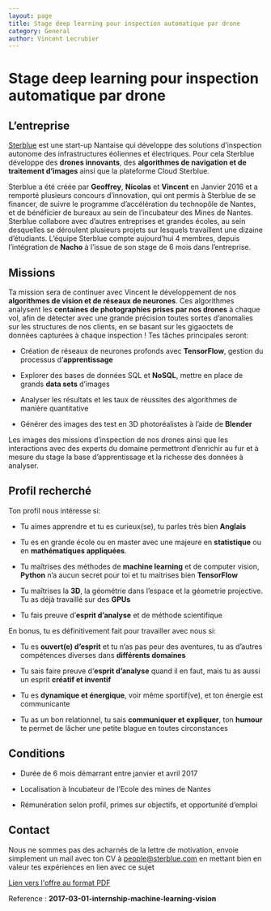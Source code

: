 ```yaml
---
layout: page
title: Stage deep learning pour inspection automatique par drone
category: General
author: Vincent Lecrubier
---
```


Stage deep learning pour inspection automatique par drone
=========================================================

L’entreprise
------------

[Sterblue](http://www.sterblue.com) est une start-up Nantaise qui
développe des solutions d’inspection autonome des infrastructures
éoliennes et électriques. Pour cela Sterblue développe des **drones
innovants**, des **algorithmes de navigation et de traitement d’images**
ainsi que la plateforme Cloud Sterblue.

Sterblue a été créée par **Geoffrey**, **Nicolas** et **Vincent** en
Janvier 2016 et a remporté plusieurs concours d’innovation, qui ont
permis à Sterblue de se financer, de suivre le programme d’accélération
du technopôle de Nantes, et de bénéficier de bureaux au sein de
l’incubateur des Mines de Nantes. Sterblue collabore avec d’autres
entreprises et grandes écoles, au sein desquelles se déroulent plusieurs
projets sur lesquels travaillent une dizaine d’étudiants. L’équipe
Sterblue compte aujourd’hui 4 membres, depuis l’intégration de **Nacho**
à l’issue de son stage de 6 mois dans l’entreprise.

Missions
--------

Ta mission sera de continuer avec Vincent le développement de nos
**algorithmes de vision et de réseaux de neurones**. Ces algorithmes
analysent les **centaines de photographies prises par nos drones** à
chaque vol, afin de détecter avec une grande précision toutes sortes
d’anomalies sur les structures de nos clients, en se basant sur les
gigaoctets de données capturées à chaque inspection ! Tes tâches
principales seront:

-   Création de réseaux de neurones profonds avec **TensorFlow**,
    gestion du processus d’**apprentissage**

-   Explorer des bases de données SQL et **NoSQL**, mettre en place de
    grands **data sets** d’images

-   Analyser les résultats et les taux de réussites des algorithmes de
    manière quantitative

-   Générer des images des test en 3D photoréalistes à l’aide de
    **Blender**

Les images des missions d’inspection de nos drones ainsi que les
interactions avec des experts du domaine permettront d’enrichir au fur
et à mesure du stage la base d’apprentissage et la richesse des données
à analyser.

Profil recherché
----------------

Ton profil nous intéresse si:

-   Tu aimes apprendre et tu es curieux(se), tu parles très bien
    **Anglais**

-   Tu es en grande école ou en master avec une majeure en
    **statistique** ou en **mathématiques appliquées**.

-   Tu maîtrises des méthodes de **machine learning** et de computer
    vision, **Python** n’a aucun secret pour toi et tu maitrises bien
    **TensorFlow**

-   Tu maîtrises la **3D**, la géométrie dans l’espace et la
    géometrie projective. Tu as déjà travaillé sur des **GPUs**

-   Tu fais preuve d’**esprit d’analyse** et de méthode scientifique

En bonus, tu es définitivement fait pour travailler avec nous si:

-   Tu es **ouvert(e) d’esprit** et tu n’as pas peur des aventures, tu
    as d’autres compétences diverses dans **différents domaines**

-   Tu sais faire preuve d’**esprit d’analyse** quand il en faut, mais
    tu as aussi un esprit **créatif et inventif**

-   Tu es **dynamique et énergique**, voir même sportif(ve), et ton
    énergie est communicante

-   Tu as un bon relationnel, tu sais **communiquer et expliquer**, ton
    **humour** te permet de lâcher une petite blague en toutes
    circonstances

Conditions
----------

-   Durée de 6 mois démarrant entre janvier et avril 2017

-   Localisation à Incubateur de l’Ecole des mines de Nantes

-   Rémunération selon profil, primes sur objectifs, et opportunité
    d’emploi

Contact
-------

Nous ne sommes pas des acharnés de la lettre de motivation, envoie
simplement un mail avec ton CV à <people@sterblue.com> en
mettant bien en valeur tes expériences en lien avec ce sujet

[Lien vers l'offre au format PDF](/jobs/pdf/2017-03-01-internship-machine-learning-vision.pdf)


Reference : **2017-03-01-internship-machine-learning-vision**
